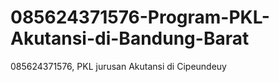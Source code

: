 # 085624371576-Program-PKL-Akutansi-di-Bandung-Barat
085624371576, PKL jurusan Akutansi di Cipeundeuy 
